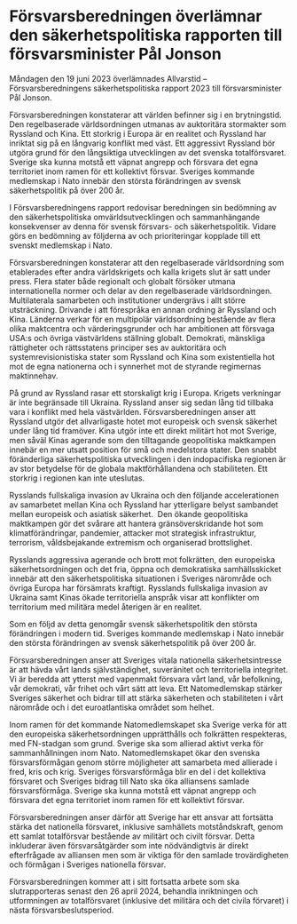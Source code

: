 # Försvarsberedningen överlämnar den säkerhetspolitiska rapporten till försvarsminister Pål Jonson

Måndagen den 19 juni 2023 överlämnades Allvarstid – Försvarsberedningens säkerhetspolitiska rapport 2023 till försvarsminister Pål Jonson.


Försvarsberedningen konstaterar att världen befinner sig i en brytningstid. Den regelbaserade världsordningen utmanas av auktoritära stormakter som Ryssland och Kina. Ett storkrig i Europa är en realitet och Ryssland har inriktat sig på en långvarig konflikt med väst. Ett aggressivt Ryssland bör utgöra grund för den långsiktiga utvecklingen av det svenska totalförsvaret. Sverige ska kunna motstå ett väpnat angrepp och försvara det egna territoriet inom ramen för ett kollektivt försvar. Sveriges kommande medlemskap i Nato innebär den största förändringen av svensk säkerhetspolitik på över 200 år.

I Försvarsberedningens rapport redovisar beredningen sin bedömning av den säkerhetspolitiska omvärldsutvecklingen och sammanhängande konsekvenser av denna för svensk försvars\- och säkerhetspolitik. Vidare görs en bedömning av följderna av och prioriteringar kopplade till ett svenskt medlemskap i Nato.

Försvarsberedningen konstaterar att den regelbaserade världsordning som etablerades efter andra världskrigets och kalla krigets slut är satt under press. Flera stater både regionalt och globalt försöker utmana internationella normer och delar av den regelbaserade världsordningen. Multilaterala samarbeten och institutioner undergrävs i allt större utsträckning. Drivande i att förespråka en annan ordning är Ryssland och Kina. Länderna verkar för en multipolär världsordning bestående av flera olika maktcentra och värderingsgrunder och har ambitionen att försvaga USA:s och övriga västvärldens ställning globalt. Demokrati, mänskliga rättigheter och rättsstatens principer ses av auktoritära och systemrevisionistiska stater som Ryssland och Kina som existentiella hot mot de egna nationerna och i synnerhet mot de styrande regimernas maktinnehav.

På grund av Ryssland rasar ett storskaligt krig i Europa. Krigets verkningar är inte begränsade till Ukraina. Ryssland anser sig sedan lång tid tillbaka vara i konflikt med hela västvärlden. Försvarsberedningen anser att Ryssland utgör det allvarligaste hotet mot europeisk och svensk säkerhet under lång tid framöver. Kina utgör inte ett direkt militärt hot mot Sverige, men såväl Kinas agerande som den tilltagande geopolitiska maktkampen innebär en mer utsatt position för små och medelstora stater. Den snabbt föränderliga säkerhetspolitiska utvecklingen i den indopacifiska regionen är av stor betydelse för de globala maktförhållandena och stabiliteten. Ett storkrig i regionen kan inte uteslutas.

Rysslands fullskaliga invasion av Ukraina och den följande accelerationen av samarbetet mellan Kina och Ryssland har ytterligare belyst sambandet mellan europeisk och asiatisk säkerhet.  Den ökande geopolitiska maktkampen gör det svårare att hantera gränsöverskridande hot som klimatförändringar, pandemier, attacker mot strategisk infrastruktur, terrorism, våldsbejakande extremism och organiserad brottslighet.

Rysslands aggressiva agerande och brott mot folkrätten, den europeiska säkerhetsordningen och det fria, öppna och demokratiska samhällsskicket innebär att den säkerhetspolitiska situationen i Sveriges närområde och övriga Europa har försämrats kraftigt. Rysslands fullskaliga invasion av Ukraina samt Kinas ökade territoriella anspråk visar att konflikter om territorium med militära medel återigen är en realitet.

Som en följd av detta genomgår svensk säkerhetspolitik den största förändringen i modern tid. Sveriges kommande medlemskap i Nato innebär den största förändringen av svensk säkerhetspolitik på över 200 år.

Försvarsberedningen anser att Sveriges vitala nationella säkerhetsintresse är att hävda vårt lands självständighet, suveränitet och territoriella integritet. Vi är beredda att ytterst med vapenmakt försvara vårt land, vår befolkning, vår demokrati, vår frihet och vårt sätt att leva. Ett Natomedlemskap stärker Sveriges säkerhet och bidrar till att stärka säkerheten och stabiliteten i vårt närområde och i det euroatlantiska området som helhet.

Inom ramen för det kommande Natomedlemskapet ska Sverige verka för att den europeiska säkerhetsordningen upprätthålls och folkrätten respekteras, med FN\-stadgan som grund. Sverige ska som allierad aktivt verka för sammanhållningen inom Nato. Natomedlemskapet ökar den svenska försvarsförmågan genom större möjligheter att samarbeta med allierade i fred, kris och krig. Sveriges försvarsförmåga blir en del i det kollektiva försvaret och Sveriges bidrag till Nato ska öka alliansens samlade försvarsförmåga. Sverige ska kunna motstå ett väpnat angrepp och försvara det egna territoriet inom ramen för ett kollektivt försvar.

Försvarsberedningen anser därför att Sverige har ett ansvar att fortsätta stärka det nationella försvaret, inklusive samhällets motståndskraft, genom ett samlat totalförsvar bestående av militärt och civilt försvar. Detta inkluderar även försvarsåtgärder som inte nödvändigtvis är direkt efterfrågade av alliansen men som är viktiga för den samlade trovärdigheten och förmågan i Sveriges nationella försvar.

Försvarsberedningen kommer att i sitt fortsatta arbete som ska slutrapporteras senast den 26 april 2024, behandla inriktningen och utformningen av totalförsvaret (inklusive det militära och det civila förvaret) i nästa försvarsbeslutsperiod.
